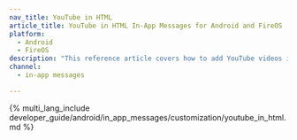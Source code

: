 ```yaml
---
nav_title: YouTube in HTML
article_title: YouTube in HTML In-App Messages for Android and FireOS
platform: 
  - Android
  - FireOS
description: "This reference article covers how to add YouTube videos into HTML in-app messages for your Android or FireOS application."
channel:
  - in-app messages

---
```


{% multi_lang_include developer_guide/android/in_app_messages/customization/youtube_in_html.md %}
